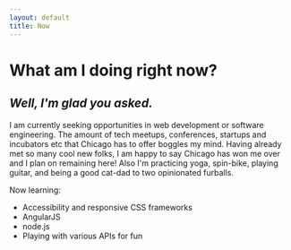 ```yaml
---
layout: default
title: Now
---
```

# What am I doing right now?
## *Well, I'm glad you asked.*
I am currently seeking opportunities in web development or software engineering. The amount of tech meetups, conferences, startups and incubators etc that Chicago has to offer boggles my mind. Having already met so many cool new folks, I am happy to say Chicago has won me over and I plan on remaining here! Also I'm practicing yoga, spin-bike, playing guitar, and being a good cat-dad to two opinionated furballs.  

Now learning:

* Accessibility and responsive CSS frameworks
* AngularJS
* node.js
* Playing with various APIs for fun


